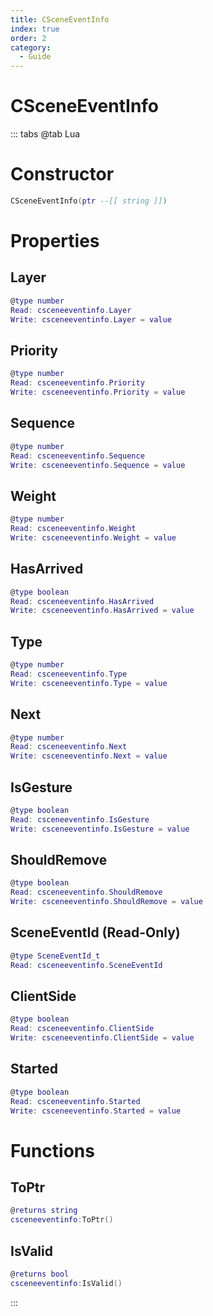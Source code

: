 ```yaml
---
title: CSceneEventInfo
index: true
order: 2
category:
  - Guide
---
```


# CSceneEventInfo

::: tabs
@tab Lua
# Constructor
```lua
CSceneEventInfo(ptr --[[ string ]])
```
# Properties
## Layer 
```lua
@type number
Read: csceneeventinfo.Layer
Write: csceneeventinfo.Layer = value
```
## Priority 
```lua
@type number
Read: csceneeventinfo.Priority
Write: csceneeventinfo.Priority = value
```
## Sequence 
```lua
@type number
Read: csceneeventinfo.Sequence
Write: csceneeventinfo.Sequence = value
```
## Weight 
```lua
@type number
Read: csceneeventinfo.Weight
Write: csceneeventinfo.Weight = value
```
## HasArrived 
```lua
@type boolean
Read: csceneeventinfo.HasArrived
Write: csceneeventinfo.HasArrived = value
```
## Type 
```lua
@type number
Read: csceneeventinfo.Type
Write: csceneeventinfo.Type = value
```
## Next 
```lua
@type number
Read: csceneeventinfo.Next
Write: csceneeventinfo.Next = value
```
## IsGesture 
```lua
@type boolean
Read: csceneeventinfo.IsGesture
Write: csceneeventinfo.IsGesture = value
```
## ShouldRemove 
```lua
@type boolean
Read: csceneeventinfo.ShouldRemove
Write: csceneeventinfo.ShouldRemove = value
```
## SceneEventId (Read-Only)
```lua
@type SceneEventId_t
Read: csceneeventinfo.SceneEventId
```
## ClientSide 
```lua
@type boolean
Read: csceneeventinfo.ClientSide
Write: csceneeventinfo.ClientSide = value
```
## Started 
```lua
@type boolean
Read: csceneeventinfo.Started
Write: csceneeventinfo.Started = value
```
# Functions
## ToPtr
```lua
@returns string
csceneeventinfo:ToPtr()
```
## IsValid
```lua
@returns bool
csceneeventinfo:IsValid()
```

:::